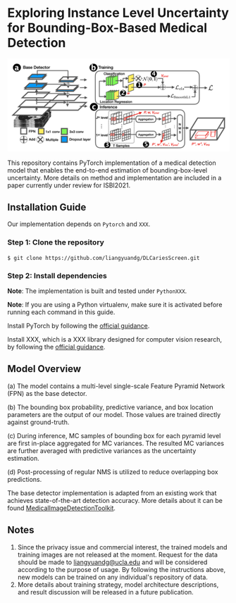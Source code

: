 # Exploring Instance Level Uncertainty for Bounding-Box-Based Medical Detection
![Ovreall Arthetecture](https://github.com/Jiawei-Yang/Exploring-Instance-Level-Uncertainty-for-Bounding-Box-Based-Medical-Detection/blob/main/overview.png)

This repository contains PyTorch implementation of a medical detection model that enables the end-to-end estimation of bounding-box-level uncertainty. More details on method and implementation are included in a paper currently under review for ISBI2021.

## Installation Guide
Our implementation depends on `Pytorch` and `XXX`. 

### Step 1: Clone the repository
```
$ git clone https://github.com/liangyuandg/DLCariesScreen.git
```

### Step 2: Install dependencies
**Note**: The implementation is built and tested under `PythonXXX`.

**Note**: If you are using a Python virtualenv, make sure it is activated before running each command in this guide.

Install PyTorch by following the [official guidance](https://pytorch.org/). 

Install XXX, which is a XXX library designed for computer vision research, by following the [official guidance](https://XXX).


## Model Overview

(a) The model contains a multi-level single-scale Feature Pyramid Network (FPN) as the base detector.  

(b) The bounding box probability, predictive variance, and box location parameters are the output of our model. Those values are trained directly against ground-truth. 

(c) During inference, MC samples of bounding box for each pyramid level are first in-place aggregated for MC variances. The resulted MC variances are further averaged with predictive variances as the uncertainty estimation.

(d) Post-processing of regular NMS is utilized to reduce overlapping box predictions.  

The base detector implementation is adapted from an existing work that achieves state-of-the-art detection accuracy. More details about it can be found [MedicalImageDetectionToolkit](https://github.com/MIC-DKFZ/medicaldetectiontoolkit).


## Notes
1. Since the privacy issue and commercial interest, the trained models and training images are not released at the moment. Request for the data should be made to liangyuandg@ucla.edu and will be considered according to the purpose of usage. By following the instructions above, new models can be trained on any individual's repository of data. 
2. More details about training strategy, model architecture descriptions, and result discussion will be released in a future publication.

